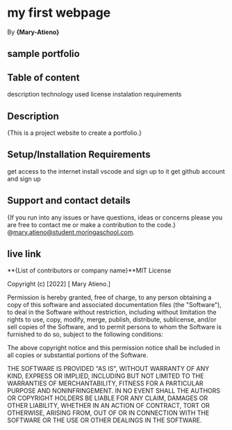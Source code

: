 # my first webpage

By **{Mary-Atieno}**

## sample portfolio

## Table of content

   description
   technology used
   license
   instalation requirements

## Description

{This is a project website to create a portfolio.}

## Setup/Installation Requirements

get access to the internet
install vscode and sign up to it
get github account and sign up

## Support and contact details

{If you run into any issues or have questions, ideas or concerns please you are free to contact me or make a contribution to the code.}
@mary.atieno@student.moringaschool.com.

## live link


**{List of contributors or company name}**MIT License

Copyright (c) [2022] [ Mary Atieno.]

Permission is hereby granted, free of charge, to any person obtaining a copy
of this software and associated documentation files (the "Software"), to deal
in the Software without restriction, including without limitation the rights
to use, copy, modify, merge, publish, distribute, sublicense, and/or sell
copies of the Software, and to permit persons to whom the Software is
furnished to do so, subject to the following conditions:

The above copyright notice and this permission notice shall be included in all
copies or substantial portions of the Software.

THE SOFTWARE IS PROVIDED "AS IS", WITHOUT WARRANTY OF ANY KIND, EXPRESS OR
IMPLIED, INCLUDING BUT NOT LIMITED TO THE WARRANTIES OF MERCHANTABILITY,
FITNESS FOR A PARTICULAR PURPOSE AND NONINFRINGEMENT. IN NO EVENT SHALL THE
AUTHORS OR COPYRIGHT HOLDERS BE LIABLE FOR ANY CLAIM, DAMAGES OR OTHER
LIABILITY, WHETHER IN AN ACTION OF CONTRACT, TORT OR OTHERWISE, ARISING FROM,
OUT OF OR IN CONNECTION WITH THE SOFTWARE OR THE USE OR OTHER DEALINGS IN THE
SOFTWARE.
